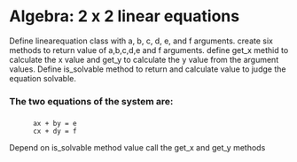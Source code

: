 # Algebra: 2 x 2 linear equations
Define linearequation class with a, b, c, d, e, and f arguments. create six
methods to return value of a,b,c,d,e and f arguments.
define get_x methid to calculate the x value and get_y to calculate the y
value from the argument values. Define is_solvable method to return and 
calculate value to judge the equation solvable.
### The two equations of the system are: 
###
          ax + by = e
          cx + dy = f
          
Depend on is_solvable method value call the get_x and get_y methods
